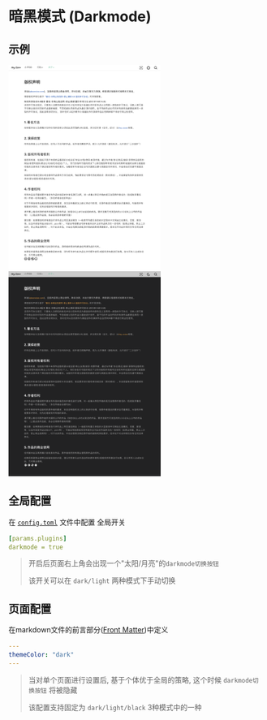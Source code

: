 # 暗黑模式 (Darkmode)

## 示例

<img src="https://raw.githubusercontent.com/qbeenslee/CDN/master/screenshot/2022/04-27/041147765-20220427041139.png" width="300px">

<img src="https://raw.githubusercontent.com/qbeenslee/CDN/master/screenshot/2022/04-27/041448bdf-20220427041441.png" width="300px">

## 全局配置

在 [`config.toml`](https://gohugo.io/getting-started/configuration/) 文件中配置 全局开关

``` yaml
[params.plugins]
darkmode = true
```
> 开启后页面右上角会出现一个"太阳/月亮"的`darkmode切换按钮`
> 
> 该开关可以在 `dark/light` 两种模式下手动切换

## 页面配置

在markdown文件的前言部分([Front Matter](https://gohugo.io/content-management/front-matter/))中定义

``` yaml
---
themeColor: "dark"
---
```
> 当对单个页面进行设置后, 基于个体优于全局的策略, 这个时候 `darkmode切换按钮` 将被隐藏
> 
> 该配置支持固定为 `dark/light/black` 3种模式中的一种

